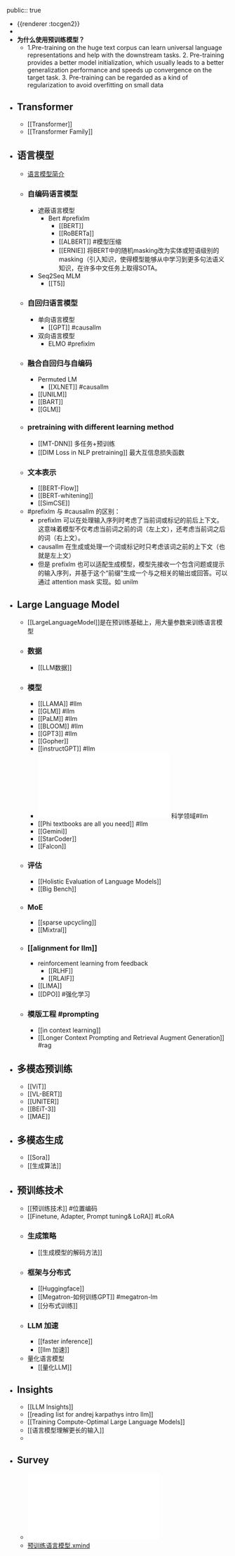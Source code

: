 public:: true

- {{renderer :tocgen2}}
-
- **为什么使用预训练模型？**
	- 1.Pre-training on the huge text corpus can learn universal language representations and help with the downstream tasks.
	  2. Pre-training provides a better model initialization, which usually leads to a better generalization performance and speeds up convergence on the target task.
	  3. Pre-training can be regarded as a kind of regularization to avoid overfitting on small data
- ## Transformer
	- [[Transformer]]
	- [[Transformer Family]]
- ## 语言模型
	- [语言模型简介](../assets/周五分享_1676819672849_0.pptx)
	- ### 自编码语言模型
		- 遮蔽语言模型
			- Bert #prefixlm
				- [[BERT]]
				- [[RoBERTa]]
				- [[ALBERT]]  #模型压缩
				- [[ERNIE]] 将BERT中的随机masking改为实体或短语级别的masking（引入知识，使得模型能够从中学习到更多句法语义知识，在许多中文任务上取得SOTA。
		- Seq2Seq MLM
			- [[T5]]
	- ### 自回归语言模型
		- 单向语言模型
			- [[GPT]] #causallm
		- 双向语言模型
			- ELMO #prefixlm
	- ### 融合自回归与自编码
		- Permuted LM
			- [[XLNET]] #causallm
		- [[UNILM]]
		- [[BART]]
		- [[GLM]]
	- ### pretraining with different learning method
		- [[MT-DNN]] 多任务+预训练
		- [[DIM Loss in NLP pretraining]] 最大互信息损失函数
	- ### 文本表示
		- [[BERT-Flow]]
		- [[BERT-whitening]]
		- [[SimCSE]]
	- #prefixlm 与 #causallm 的区别：
		- prefixlm 可以在处理输入序列时考虑了当前词或标记的前后上下文。这意味着模型不仅考虑当前词之前的词（左上文），还考虑当前词之后的词（右上文）。
		- causallm 在生成或处理一个词或标记时只考虑该词之前的上下文（也就是左上文）
		- 但是 prefixlm 也可以适配生成模型，模型先接收一个包含问题或提示的输入序列，并基于这个“前缀”生成一个与之相关的输出或回答。可以通过 attention mask 实现。如 unilm
- ## Large Language Model
	- [[LargeLanguageModel]]是在预训练基础上，用大量参数来训练语言模型
	- ### 数据
		- [[LLM数据]]
	- ### 模型
		- [[LLAMA]] #llm
		- [[GLM]] #llm
		- [[PaLM]] #llm
		- [[BLOOM]] #llm
		- [[GPT3]] #llm
		- [[Gopher]]
		- [[instructGPT]] #llm
		- ![Galactica](../assets/galactica_1683972858902_0.pdf) 科学领域#llm
		- [[Phi textbooks are all you need]] #llm
		- [[Gemini]]
		- [[StarCoder]]
		- [[Falcon]]
	- ### 评估
		- [[Holistic Evaluation of Language Models]]
		- [[Big Bench]]
	- ### MoE
		- [[sparse upcycling]]
		- [[Mixtral]]
	- ### [[alignment for llm]]
		- reinforcement learning from feedback
			- [[RLHF]]
			- [[RLAIF]]
		- [[LIMA]]
		- [[DPO]] #强化学习
	- ### 模版工程 #prompting
		- [[in context learning]]
		- [[Longer Context Prompting and Retrieval Augment Generation]] #rag
- ## 多模态预训练
	- [[ViT]]
	- [[VL-BERT]]
	- [[UNITER]]
	- [[BEiT-3]]
	- [[MAE]]
- ## 多模态生成
	- [[Sora]]
	- [[生成算法]]
- ## 预训练技术
	- [[预训练技术]]  #位置编码
	- [[Finetune, Adapter, Prompt tuning& LoRA]] #LoRA
	- ### 生成策略
		- [[生成模型的解码方法]]
	- ### 框架与分布式
		- [[Huggingface]]
		- [[Megatron-如何训练GPT]] #megatron-lm
		- [[分布式训练]]
	- ### LLM 加速
		- [[faster inference]]
		- [[llm 加速]]
	- 量化语言模型
		- [[量化LLM]]
- ## Insights
	- [[LLM Insights]]
	- [[reading list for andrej karpathys intro llm]]
	- [[Training Compute-Optimal Large Language Models]]
	- [[语言模型理解更长的输入]]
	-
- ## Survey
	- ![Transformer and Pre-trained Models, A Survey.pdf](../assets/Transformer_and_Pre-trained_Models_A_Survey.pdf)
	- [预训练语言模型.xmind](../assets/预训练语言模型_1676819647079_0.xmind)